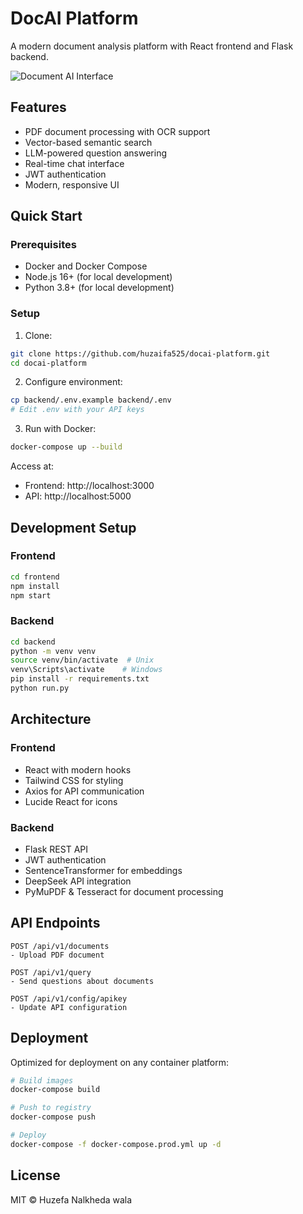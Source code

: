 # DocAI Platform

A modern document analysis platform with React frontend and Flask backend.

![Document AI Interface](https://your-screenshot-url.com)

## Features

- PDF document processing with OCR support
- Vector-based semantic search
- LLM-powered question answering
- Real-time chat interface
- JWT authentication
- Modern, responsive UI

## Quick Start

### Prerequisites

- Docker and Docker Compose
- Node.js 16+ (for local development)
- Python 3.8+ (for local development)

### Setup

1. Clone:
```bash
git clone https://github.com/huzaifa525/docai-platform.git
cd docai-platform
```

2. Configure environment:
```bash
cp backend/.env.example backend/.env
# Edit .env with your API keys
```

3. Run with Docker:
```bash
docker-compose up --build
```

Access at:
- Frontend: http://localhost:3000
- API: http://localhost:5000

## Development Setup

### Frontend
```bash
cd frontend
npm install
npm start
```

### Backend
```bash
cd backend
python -m venv venv
source venv/bin/activate  # Unix
venv\Scripts\activate    # Windows
pip install -r requirements.txt
python run.py
```

## Architecture

### Frontend
- React with modern hooks
- Tailwind CSS for styling
- Axios for API communication
- Lucide React for icons

### Backend
- Flask REST API
- JWT authentication
- SentenceTransformer for embeddings
- DeepSeek API integration
- PyMuPDF & Tesseract for document processing

## API Endpoints

```
POST /api/v1/documents
- Upload PDF document

POST /api/v1/query
- Send questions about documents

POST /api/v1/config/apikey
- Update API configuration
```

## Deployment

Optimized for deployment on any container platform:

```bash
# Build images
docker-compose build

# Push to registry
docker-compose push

# Deploy
docker-compose -f docker-compose.prod.yml up -d
```

## License

MIT © Huzefa Nalkheda wala
